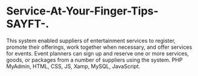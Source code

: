 # Service-At-Your-Finger-Tips-SAYFT-.
This system enabled suppliers of entertainment services to register, promote their offerings, work together when necessary, and offer services for events. Event planners can sign up and reserve one or more services, goods, or packages from a number of suppliers using the system.  PHP MyAdmin, HTML, CSS, JS, Xamp, MySQL, JavaScript.
